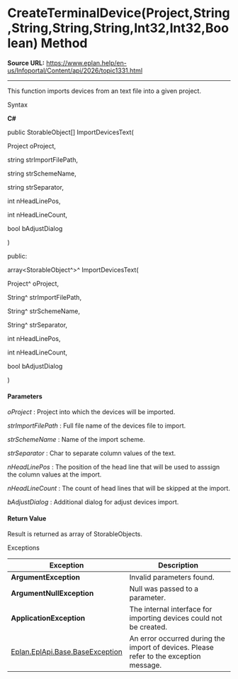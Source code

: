 # CreateTerminalDevice(Project,String,String,String,String,Int32,Int32,Boolean) Method

**Source URL:** https://www.eplan.help/en-us/Infoportal/Content/api/2026/topic1331.html

---

This function imports devices from an text file into a given project.

Syntax

**C#**



public StorableObject[] ImportDevicesText( 

   Project oProject,

   string strImportFilePath,

   string strSchemeName,

   string strSeparator,

   int nHeadLinePos,

   int nHeadLineCount,

   bool bAdjustDialog

)

public:

array<StorableObject^>^ ImportDevicesText( 

   Project^ oProject,

   String^ strImportFilePath,

   String^ strSchemeName,

   String^ strSeparator,

   int nHeadLinePos,

   int nHeadLineCount,

   bool bAdjustDialog

)


#### Parameters

*oProject*
:   Project into which the devices will be imported.

*strImportFilePath*
:   Full file name of the devices file to import.

*strSchemeName*
:   Name of the import scheme.

*strSeparator*
:   Char to separate column values of the text.

*nHeadLinePos*
:   The position of the head line that will be used to asssign the column values at the import.

*nHeadLineCount*
:   The count of head lines that will be skipped at the import.

*bAdjustDialog*
:   Additional dialog for adjust devices import.

#### Return Value

Result is returned as array of StorableObjects.

Exceptions

| Exception | Description |
| --- | --- |
| **ArgumentException** | Invalid parameters found. |
| **ArgumentNullException** | Null was passed to a parameter. |
| **ApplicationException** | The internal interface for importing devices could not be created. |
| [Eplan.EplApi.Base.BaseException](Eplan.EplApi.Baseu~Eplan.EplApi.Base.BaseException.html) | An error occurred during the import of devices. Please refer to the exception message. |
